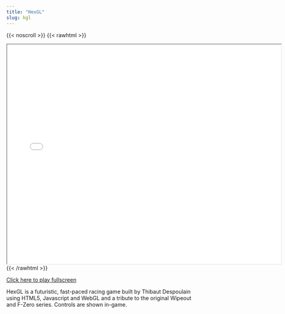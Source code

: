 ```yaml
---
title: "HexGL"
slug: hgl
---
```


{{< noscroll >}}
{{< rawhtml >}}
<iframe width="720" height="576" name="iframe" src="/cjs-garchive/hgl/index.html"></iframe>
{{< /rawhtml >}}

[Click here to play fullscreen](/cjs-garchive/hgl/index.html)

HexGL is a futuristic, fast-paced racing game built by Thibaut Despoulain using HTML5, Javascript and WebGL and a tribute to the original Wipeout and F-Zero series.
Controls are shown in-game.
